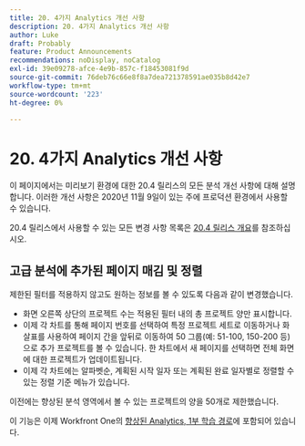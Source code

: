 ```yaml
---
title: 20. 4가지 Analytics 개선 사항
description: 20. 4가지 Analytics 개선 사항
author: Luke
draft: Probably
feature: Product Announcements
recommendations: noDisplay, noCatalog
exl-id: 39e09278-afce-4e9b-857c-f18453081f9d
source-git-commit: 76deb76c66e8f8a7dea721378591ae035b8d42e7
workflow-type: tm+mt
source-wordcount: '223'
ht-degree: 0%

---
```


# 20. 4가지 Analytics 개선 사항

이 페이지에서는 미리보기 환경에 대한 20.4 릴리스의 모든 분석 개선 사항에 대해 설명합니다. 이러한 개선 사항은 2020년 11월 9일이 있는 주에 프로덕션 환경에서 사용할 수 있습니다.

20.4 릴리스에서 사용할 수 있는 모든 변경 사항 목록은 [20.4 릴리스 개요](../../../product-announcements/product-releases/20.4-release-activity/20-4-release-overview.md)를 참조하십시오.

## 고급 분석에 추가된 페이지 매김 및 정렬

제한된 필터를 적용하지 않고도 원하는 정보를 볼 수 있도록 다음과 같이 변경했습니다.

* 화면 오른쪽 상단의 프로젝트 수는 적용된 필터 내의 총 프로젝트 양만 표시합니다.
* 이제 각 차트를 통해 페이지 번호를 선택하여 특정 프로젝트 세트로 이동하거나 화살표를 사용하여 페이지 간을 앞뒤로 이동하여 50 그룹(예: 51-100, 150-200 등)으로 추가 프로젝트를 볼 수 있습니다. 한 차트에서 새 페이지를 선택하면 전체 화면에 대한 프로젝트가 업데이트됩니다.
* 이제 각 차트에는 알파벳순, 계획된 시작 일자 또는 계획된 완료 일자별로 정렬할 수 있는 정렬 기준 메뉴가 있습니다.

이전에는 향상된 분석 영역에서 볼 수 있는 프로젝트의 양을 50개로 제한했습니다.

이 기능은 이제 Workfront One의 [향상된 Analytics, 1부 학습 경로](https://one.workfront.com/s/learningpath2/enhanced-analytics-part-1-overview-20Y0z000000bmgOEAQ)에 포함되어 있습니다.

